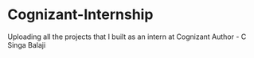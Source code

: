 # Cognizant-Internship
Uploading all the projects that I built as an intern at Cognizant
Author - C Singa Balaji
